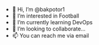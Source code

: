 - 👋 Hi, I’m @bakpotor1
- 👀 I’m interested in Football
- 🌱 I’m currently learning DevOps
- 💞️ I’m looking to collaborate...
- 📫 You can reach me via email

<!---
bakpotor1/bakpotor1 is a ✨ special ✨ repository because its `README.md` (this file) appears on your GitHub profile.
You can click the Preview link to take a look at your changes.
--->
